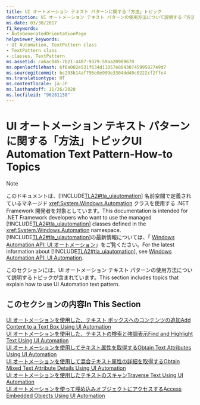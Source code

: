 ```yaml
---
title: UI オートメーション テキスト パターンに関する「方法」トピック
description: UI オートメーション テキスト パターンの使用方法について説明する「方法」トピックへのリンクを参照してください。 これらのトピックには、テキスト ボックスへのコンテンツの追加、テキストの走査などが含まれます。
ms.date: 03/30/2017
f1_keywords:
- AutoGeneratedOrientationPage
helpviewer_keywords:
- UI Automation, TextPattern class
- TextPattern class
- classes, TextPattern
ms.assetid: ca6ac045-7b21-4487-9379-59aa20909670
ms.openlocfilehash: 6f6a002e531f634d11057e80430745995827e9d7
ms.sourcegitcommit: bc293b14af795e0e999e3304dd40c0222cf2ffe4
ms.translationtype: HT
ms.contentlocale: ja-JP
ms.lasthandoff: 11/26/2020
ms.locfileid: "96281158"
---
```

# <a name="ui-automation-text-pattern-how-to-topics"></a><span data-ttu-id="7ec5b-104">UI オートメーション テキスト パターンに関する「方法」トピック</span><span class="sxs-lookup"><span data-stu-id="7ec5b-104">UI Automation Text Pattern-How-to Topics</span></span>

> [!NOTE]
> <span data-ttu-id="7ec5b-105">このドキュメントは、[!INCLUDE[TLA2#tla_uiautomation](../../../includes/tla2sharptla-uiautomation-md.md)] 名前空間で定義されているマネージド <xref:System.Windows.Automation> クラスを使用する .NET Framework 開発者を対象としています。</span><span class="sxs-lookup"><span data-stu-id="7ec5b-105">This documentation is intended for .NET Framework developers who want to use the managed [!INCLUDE[TLA2#tla_uiautomation](../../../includes/tla2sharptla-uiautomation-md.md)] classes defined in the <xref:System.Windows.Automation> namespace.</span></span> <span data-ttu-id="7ec5b-106">[!INCLUDE[TLA2#tla_uiautomation](../../../includes/tla2sharptla-uiautomation-md.md)]の最新情報については、「 [Windows Automation API: UI オートメーション](/windows/win32/winauto/entry-uiauto-win32)」をご覧ください。</span><span class="sxs-lookup"><span data-stu-id="7ec5b-106">For the latest information about [!INCLUDE[TLA2#tla_uiautomation](../../../includes/tla2sharptla-uiautomation-md.md)], see [Windows Automation API: UI Automation](/windows/win32/winauto/entry-uiauto-win32).</span></span>  
  
 <span data-ttu-id="7ec5b-107">このセクションには、UI オートメーション テキスト パターンの使用方法について説明するトピックが含まれています。</span><span class="sxs-lookup"><span data-stu-id="7ec5b-107">This section includes topics that explain how to use UI Automation text pattern.</span></span>  
  
## <a name="in-this-section"></a><span data-ttu-id="7ec5b-108">このセクションの内容</span><span class="sxs-lookup"><span data-stu-id="7ec5b-108">In This Section</span></span>  

 [<span data-ttu-id="7ec5b-109">UI オートメーションを使用した、テキスト ボックスへのコンテンツの追加</span><span class="sxs-lookup"><span data-stu-id="7ec5b-109">Add Content to a Text Box Using UI Automation</span></span>](add-content-to-a-text-box-using-ui-automation.md)  
 [<span data-ttu-id="7ec5b-110">UI オートメーションを使用した、テキストの検索と強調表示</span><span class="sxs-lookup"><span data-stu-id="7ec5b-110">Find and Highlight Text Using UI Automation</span></span>](find-and-highlight-text-using-ui-automation.md)  
 [<span data-ttu-id="7ec5b-111">UI オートメーションを使用してテキスト属性を取得する</span><span class="sxs-lookup"><span data-stu-id="7ec5b-111">Obtain Text Attributes Using UI Automation</span></span>](obtain-text-attributes-using-ui-automation.md)  
 [<span data-ttu-id="7ec5b-112">UI オートメーションを使用して混合テキスト属性の詳細を取得する</span><span class="sxs-lookup"><span data-stu-id="7ec5b-112">Obtain Mixed Text Attribute Details Using UI Automation</span></span>](obtain-mixed-text-attribute-details-using-ui-automation.md)  
 [<span data-ttu-id="7ec5b-113">UI オートメーションを使用したテキストのスキャン</span><span class="sxs-lookup"><span data-stu-id="7ec5b-113">Traverse Text Using UI Automation</span></span>](traverse-text-using-ui-automation.md)  
 [<span data-ttu-id="7ec5b-114">UI オートメーションを使って埋め込みオブジェクトにアクセスする</span><span class="sxs-lookup"><span data-stu-id="7ec5b-114">Access Embedded Objects Using UI Automation</span></span>](access-embedded-objects-using-ui-automation.md)

